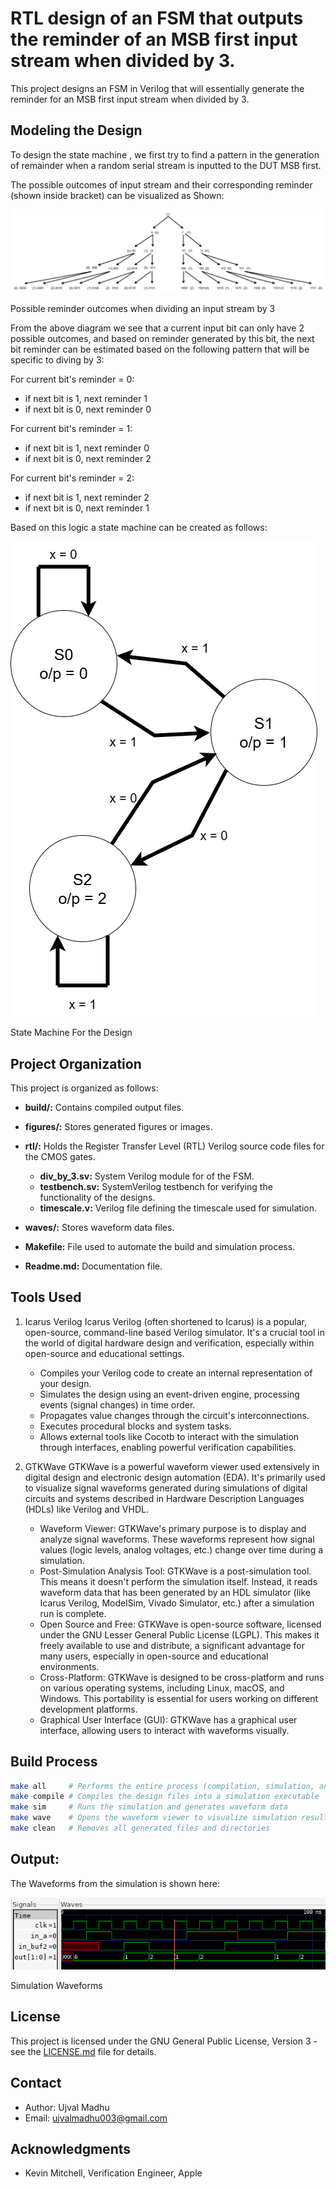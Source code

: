 # RTL design of an FSM that outputs the reminder of an MSB first input stream when divided by 3.

This project designs an FSM in Verilog that will essentially generate the reminder for an MSB first input stream when divided by 3.


## Modeling the Design

To design the state machine , we first try to find a pattern in the generation of remainder when a random serial stream is inputted to the DUT MSB first.

The possible outcomes of input stream and their corresponding reminder (shown inside bracket) can be visualized as Shown:

<p>
    <img src = "./figures/Div_by_3.png" />
    <figcaption>Possible reminder outcomes when dividing an input stream by 3</figcaption>
</p>


From the above diagram we see that a current input bit can only have 2 possible outcomes, and based on reminder generated by this bit, the next bit reminder can be estimated based on the following pattern that will be specific to diving by 3:

For current bit's reminder = 0:
- if next bit is 1, next reminder 1
- if next bit is 0, next reminder 0

For current bit's reminder = 1:
- if next bit is 1, next reminder 0
- if next bit is 0, next reminder 2

For current bit's reminder = 2:
- if next bit is 1, next reminder 2
- if next bit is 0, next reminder 1


Based on this logic a state machine can be created as follows:

<p>
    <img src = "./figures/Divide_by_3_State_Machine.png" />
    <figcaption>State Machine For the Design</figcaption>
</p>



## Project Organization

This project is organized as follows:

* **build/:** Contains compiled output files.
* **figures/:** Stores generated figures or images.
* **rtl/:** Holds the Register Transfer Level (RTL) Verilog source code files for the CMOS gates.
    * **div_by_3.sv:** System Verilog module for of the FSM.
    * **testbench.sv:** SystemVerilog testbench for verifying the functionality of the designs.
    * **timescale.v:** Verilog file defining the timescale used for simulation.

* **waves/:** Stores waveform data files.
* **Makefile:** File used to automate the build and simulation process.
* **Readme.md:** Documentation file.



## Tools Used

1. Icarus Verilog
    Icarus Verilog (often shortened to Icarus) is a popular, open-source, command-line based Verilog simulator. It's a crucial tool in the world of digital hardware design and verification, especially within open-source and educational settings.
    - Compiles your Verilog code to create an internal representation of your design.
    - Simulates the design using an event-driven engine, processing events (signal changes) in time order.
    - Propagates value changes through the circuit's interconnections.
    - Executes procedural blocks and system tasks.
    - Allows external tools like Cocotb to interact with the simulation through interfaces, enabling powerful verification capabilities.

4. GTKWave
    GTKWave is a powerful waveform viewer used extensively in digital design and electronic design automation (EDA). It's primarily used to visualize signal waveforms generated during simulations of digital circuits and systems described in Hardware Description Languages (HDLs) like Verilog and VHDL.

    - Waveform Viewer: GTKWave's primary purpose is to display and analyze signal waveforms. These waveforms represent how signal values (logic levels, analog voltages, etc.) change over time during a simulation.
    - Post-Simulation Analysis Tool: GTKWave is a post-simulation tool. This means it doesn't perform the simulation itself. Instead, it reads waveform data that has been generated by an HDL simulator (like Icarus Verilog, ModelSim, Vivado Simulator, etc.) after a simulation run is complete.
    - Open Source and Free: GTKWave is open-source software, licensed under the GNU Lesser General Public License (LGPL). This makes it freely available to use and distribute, a significant advantage for many users, especially in open-source and educational environments.
    - Cross-Platform: GTKWave is designed to be cross-platform and runs on various operating systems, including Linux, macOS, and Windows. This portability is essential for users working on different development platforms.
    - Graphical User Interface (GUI): GTKWave has a graphical user interface, allowing users to interact with waveforms visually.


## Build Process

```bash
make all     # Performs the entire process (compilation, simulation, and waveform viewing)
make compile # Compiles the design files into a simulation executable
make sim     # Runs the simulation and generates waveform data
make wave    # Opens the waveform viewer to visualize simulation results
make clean   # Removes all generated files and directories
```

## Output:

<!-- The Output from the simulation is shown here:
<p>
    <img src = "./figures/tb_output.png"/>
    <figcaption>Test Bench output</figcaption>
</p>-->

The Waveforms from the simulation is shown here:
<p>
    <img src = "./figures/waveforms.png"/>
    <figcaption>Simulation Waveforms</figcaption>
</p>

## License

This project is licensed under the GNU General Public License, Version 3 - see the [LICENSE.md](LICENSE.md) file for details.

## Contact

- Author: Ujval Madhu
- Email: ujvalmadhu003@gmail.com

## Acknowledgments

- Kevin Mitchell, Verification Engineer, Apple